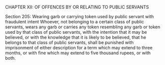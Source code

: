 CHAPTER XII: OF OFFENCES BY OR RELATING TO PUBLIC SERVANTS

Section 205: Wearing garb or carrying token used by public servant with fraudulent intent
Whoever, not belonging to a certain class of public servants, wears any garb or carries any token resembling any garb or token used by that class of public servants, with the intention that it may be believed, or with the knowledge that it is likely to be believed, that he belongs to that class of public servants, shall be punished with imprisonment of either description for a term which may extend to three months, or with fine which may extend to five thousand rupees, or with both.
